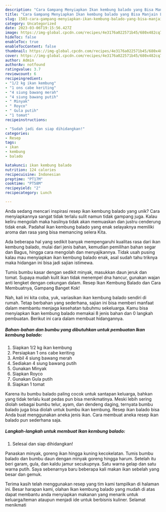 ```yaml
---
description: "Cara Gampang Menyiapkan Ikan kembung balado yang Bisa Manjain Lidah"
title: "Cara Gampang Menyiapkan Ikan kembung balado yang Bisa Manjain Lidah"
slug: 1503-cara-gampang-menyiapkan-ikan-kembung-balado-yang-bisa-manjain-lidah
category: Uncategorized
date: 2023-03-06T19:15:56.427Z
image: https://img-global.cpcdn.com/recipes/4e3176a022571b45/680x482cq70/ikan-kembung-balado-foto-resep-utama.jpg
hideToc: false
enableToc: true
enableTocContent: false
thumbnail: https://img-global.cpcdn.com/recipes/4e3176a022571b45/680x482cq70/ikan-kembung-balado-foto-resep-utama.jpg
cover: https://img-global.cpcdn.com/recipes/4e3176a022571b45/680x482cq70/ikan-kembung-balado-foto-resep-utama.jpg
author: Admin
authorAv: notfound
ratingvalue: 3.7
reviewcount: 6
recipeingredient:
- "1/2 kg ikan kembung"
- "1 ons cabe keriting"
- "4 siung bawang merah"
- "4 siung bawang putih"
- " Minyak"
- " Royco"
- " Gula putih"
- "1 tomat"
recipeinstructions:

- "Sudah jadi dan siap dihidangkan!"
categories:
- Resep
tags:
- ikan
- kembung
- balado

katakunci: ikan kembung balado 
nutrition: 124 calories
recipecuisine: Indonesian
preptime: "PT17M"
cooktime: "PT58M"
recipeyield: "2"
recipecategory: Lunch

---
```





Anda sedang mencari inspirasi resep ikan kembung balado yang unik? Cara menyiapkannya sangat tidak terlalu sulit namun tidak gampang juga. Kalau keliru mengolah maka hasilnya tidak akan memuaskan dan justru cenderung tidak enak. Padahal ikan kembung balado yang enak selayaknya memiliki aroma dan rasa yang bisa memancing selera Kita.





Ada beberapa hal yang sedikit banyak mempengaruhi kualitas rasa dari ikan kembung balado, mulai dari jenis bahan, kemudian pemilihan bahan segar dan Bagus, hingga cara mengolah dan menyajikannya. Tidak usah pusing kalau mau menyiapkan ikan kembung balado enak,      asal sudah tahu triknya maka hidangan ini bisa jadi sajian istimewa.














Tumis bumbu kasar dengan sedikit minyak, masukkan daun jeruk dan tomat. Supaya mudah kulit ikan tidak menempel dna hancur, gunakan wajan anti lengket dengan cekungan dalam. Resep Ikan Kembung Balado dan Cara Membuatnya, Gampang Banget Kok!






Nah, kali ini kita coba, yuk, variasikan ikan kembung balado sendiri di rumah. Tetap berbahan yang sederhana, sajian ini bisa memberi manfaat dalam membantu menjaga kesehatan tubuhmu sekeluarga. Kamu bisa menyiapkan Ikan kembung balado memakai 8 jenis bahan dan 0 langkah pembuatan. Berikut ini cara dalam membuat hidangannya.

<!--inarticleads1-->

##### Bahan-bahan dan bumbu yang dibutuhkan untuk pembuatan Ikan kembung balado:

1. Siapkan 1/2 kg ikan kembung
1. Persiapkan 1 ons cabe keriting
1. Ambil 4 siung bawang merah
1. Sediakan 4 siung bawang putih
1. Gunakan  Minyak
1. Siapkan  Royco
1. Gunakan  Gula putih
1. Siapkan 1 tomat


Karena itu bumbu balado paling cocok untuk santapan keluarga, bahkan yang tidak terlalu kuat pedas pun bisa menikmatinya. Meski lebih sering diolah sebagai bumbu telur, ayam, dan dendeng daging, ternyata bumbu balado juga bisa diolah untuk bumbu ikan kembung. Resep ikan balado bisa Anda buat menggunakan aneka jenis ikan. Cara membuat aneka resep ikan balado pun sederhana saja. 

<!--inarticleads2-->

##### Langkah-langkah untuk membuat Ikan kembung balado:


1. Selesai dan siap dihidangkan!

Panaskan minyak, goreng ikan hingga kuning kecokelatan. Tumis bumbu balado dan bumbu daun dengan minyak goreng hingga harum. Setelah itu beri garam, gula, dan kaldu jamur secukupnya. Satu warna gelap dan satu warna putih. Saya sebenarnya baru beberapa kali makan ikan sebelah yang besar dan gemuk. 

Terima kasih telah menggunakan resep yang tim kami tampilkan di halaman ini. Besar harapan kami, olahan Ikan kembung balado yang mudah di atas dapat membantu anda menyiapkan makanan yang menarik untuk keluarga/teman ataupun menjadi ide untuk berbisnis kuliner. Selamat menikmati

